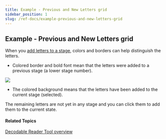 ```yaml
---
title: Example - Previous and New Letters grid
sidebar_position: 1
slug: /ref-docs/example-previous-and-new-letters-grid
---
```


## Example - Previous and New Letters grid

When you [add letters to a stage](Add_letters_to_a_stage.md), colors and borders can help distinguish the letters.

-   Colored border and bold font mean that the letters were added to a previous stage (a lower stage number).
    

![](/ref-docs-assets/images/Tasks/Edit_tasks/Decodable_Reader_Tool/ExampleAddLetters.png)

-   The colored background means that the letters have been added to the current stage (selected).
    

The remaining letters are not yet in any stage and you can click them to add them to the current state.

#### Related Topics

[Decodable Reader Tool overview](Decodable_Reader_Tool_overview.md)